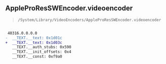 ## AppleProResSWEncoder.videoencoder

> `/System/Library/VideoEncoders/AppleProResSWEncoder.videoencoder`

```diff

 40316.0.0.0.0
-  __TEXT.__text: 0x1d01c
+  __TEXT.__text: 0x1d03c
   __TEXT.__auth_stubs: 0x590
   __TEXT.__init_offsets: 0x4
   __TEXT.__const: 0xf9a0

```
